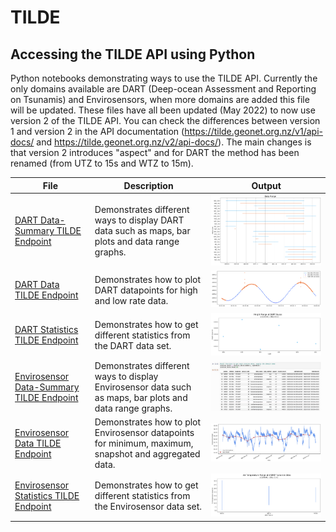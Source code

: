 # TILDE 

## Accessing the TILDE API using Python ## 
Python notebooks demonstrating ways to use the TILDE API. Currently the only domains available are DART (Deep-ocean Assessment and Reporting on Tsunamis) and Envirosensors, when more domains are added this file will be updated. These files have all been updated (May 2022) to now use version 2 of the TILDE API. You can check the differences between version 1 and version 2 in the API documentation (https://tilde.geonet.org.nz/v1/api-docs/ and https://tilde.geonet.org.nz/v2/api-docs/). The main changes is that version 2 introduces "aspect" and for DART the method has been renamed (from UTZ to 15s and WTZ to 15m). 

| File | Description | Output |
|------|-------------|--------|
| [DART Data-Summary TILDE Endpoint](DART/TILDE_endpoint01-dataSummary_DART.ipynb) | Demonstrates different ways to display DART data such as maps, bar plots and data range graphs. |<img src="DART/DART_Data_Range-endpoint01.png">
|[DART Data TILDE Endpoint](DART/TILDE_endpoint02-data_DART.ipynb) | Demonstrates how to plot DART datapoints for high and low rate data.|<img src="DART/DART_Low-High_Rate_Data-endpoint02.png">
| [DART Statistics TILDE Endpoint](DART/TILDE_endpoint03-stats_DART.ipynb) | Demonstrates how to get different statistics from the DART data set.|<img src="DART/DART_Height_Range-endpoint03.png">
|[Envirosensor Data-Summary TILDE Endpoint](Envirosensor/TILDE_endpoint01-dataSummary_envirosensor.ipynb) | Demonstrates different ways to display Envirosensor data such as maps, bar plots and data range graphs. |<img src="Envirosensor/Envirosensor_station_data_table-endpoint01.png">
| [Envirosensor Data TILDE Endpoint](Envirosensor/TILDE_endpoint02-data_envirosensor.ipynb) | Demonstrates how to plot Envirosensor datapoints for minimum, maximum, snapshot and aggregated data.|<img src="Envirosensor/Envirosensor_Fumerole_Temp-endpoint02.png">
|[Envirosensor Statistics TILDE Endpoint](Envirosensor/TILDE_endpoint03-stats_envirosensor.ipynb) | Demonstrates how to get different statistics from the Envirosensor data set.|<img src="Envirosensor/Envirosensor_Air_Temperature_Range-endpoint03.png">

